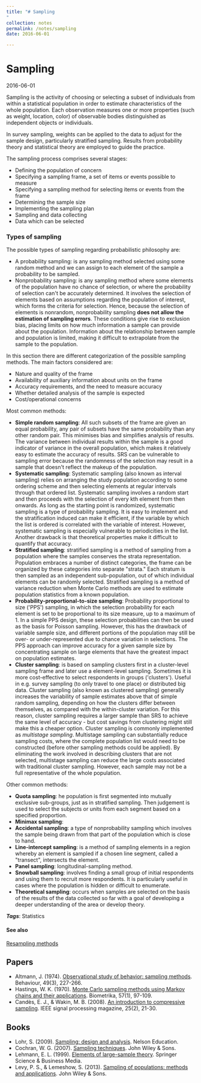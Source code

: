 ```yaml
---
title: "# Sampling
"
collection: notes
permalink: /notes/sampling
date: 2016-06-01

---
```


# Sampling

2016-06-01

Sampling is the activity of choosing or selecting a subset of individuals from within a statistical population in order to estimate characteristics of the whole population. Each observation measures one or more properties (such as weight, location, color) of observable bodies distinguished as independent objects or individuals.

In survey sampling, weights can be applied to the data to adjust for the sample design, particularly stratified sampling. Results from probability theory and statistical theory are employed to guide the practice.

The sampling process comprises several stages:
* Defining the population of concern
* Specifying a sampling frame, a set of items or events possible to measure
* Specifying a sampling method for selecting items or events from the frame
* Determining the sample size
* Implementing the sampling plan
* Sampling and data collecting
* Data which can be selected

### Types of sampling
The possible types of sampling regarding probabilistic philosophy are:
* A probability sampling: is any sampling method selected using some random method and we can assign to each element of the sample a probability to be sampled.
* Nonprobability sampling: is any sampling method where some elements of the population have no chance of selection, or where the probability of selection can't be accurately determined. It involves the selection of elements based on assumptions regarding the population of interest, which forms the criteria for selection. Hence, because the selection of elements is nonrandom, nonprobability sampling **does not allow the estimation of sampling errors**. These conditions give rise to exclusion bias, placing limits on how much information a sample can provide about the population. Information about the relationship between sample and population is limited, making it difficult to extrapolate from the sample to the population.

In this section there are different categorization of the possible sampling methods. The main factors considered are: 
* Nature and quality of the frame
* Availability of auxiliary information about units on the frame
* Accuracy requirements, and the need to measure accuracy
* Whether detailed analysis of the sample is expected
* Cost/operational concerns

Most common methods:
* **Simple random sampling**: All such subsets of the frame are given an equal probability, any pair of subsets have the same probability than any other random pair. This minimises bias and simplifies analysis of results. The variance between individual results within the sample is a good indicator of variance in the overall population, which makes it relatively easy to estimate the accuracy of results. SRS can be vulnerable to sampling error because the randomness of the selection may result in a sample that doesn't reflect the makeup of the population. 
* **Systematic sampling**: Systematic sampling (also known as interval sampling) relies on arranging the study population according to some ordering scheme and then selecting elements at regular intervals through that ordered list. Systematic sampling involves a random start and then proceeds with the selection of every kth element from then onwards. As long as the starting point is randomized, systematic sampling is a type of probability sampling. It is easy to implement and the stratification induced can make it efficient, if the variable by which the list is ordered is correlated with the variable of interest. However, systematic sampling is especially vulnerable to periodicities in the list. Another drawback is that theoretical properties make it difficult to quantify that accuracy.
* **Stratified sampling**: stratified sampling is a method of sampling from a population where the samples conserves the strata representation. Population embraces a number of distinct categories, the frame can be organized by these categories into separate "strata." Each stratum is then sampled as an independent sub-population, out of which individual elements can be randomly selected. Stratified sampling is a method of variance reduction when Monte Carlo methods are used to estimate population statistics from a known population.
* **Probability-proportional-to-size sampling**: Probability proportional to size ('PPS') sampling, in which the selection probability for each element is set to be proportional to its size measure, up to a maximum of 1. In a simple PPS design, these selection probabilities can then be used as the basis for Poisson sampling. However, this has the drawback of variable sample size, and different portions of the population may still be over- or under-represented due to chance variation in selections. The PPS approach can improve accuracy for a given sample size by concentrating sample on large elements that have the greatest impact on population estimates.
* **Cluster sampling**: is based on sampling clusters first in a cluster-level sampling frame and later use a element-level sampling. Sometimes it is more cost-effective to select respondents in groups ('clusters'). Useful in e.g. survey sampling (to only travel to one place) or distributed big data. Cluster sampling (also known as clustered sampling) generally increases the variability of sample estimates above that of simple random sampling, depending on how the clusters differ between themselves, as compared with the within-cluster variation. For this reason, cluster sampling requires a larger sample than SRS to achieve the same level of accuracy - but cost savings from clustering might still make this a cheaper option. Cluster sampling is commonly implemented as *multistage sampling*. Multistage sampling can substantially reduce sampling costs, where the complete population list would need to be constructed (before other sampling methods could be applied). By eliminating the work involved in describing clusters that are not selected, multistage sampling can reduce the large costs associated with traditional cluster sampling. However, each sample may not be a full representative of the whole population.



Other common methods:
* **Quota sampling**: he population is first segmented into mutually exclusive sub-groups, just as in stratified sampling. Then judgement is used to select the subjects or units from each segment based on a specified proportion.
* **Minimax sampling**: 
* **Accidental sampling**: a type of nonprobability sampling which involves the sample being drawn from that part of the population which is close to hand.
* **Line-intercept sampling**: is a method of sampling elements in a region whereby an element is sampled if a chosen line segment, called a "transect", intersects the element.
* **Panel sampling**: longitudinal-sampling method.
* **Snowball sampling**: involves finding a small group of initial respondents and using them to recruit more respondents. It is particularly useful in cases where the population is hidden or difficult to enumerate.
* **Theoretical sampling**: occurs when samples are selected on the basis of the results of the data collected so far with a goal of developing a deeper understanding of the area or develop theory.

***Tags***: Statistics

#### See also
[Resampling methods](/notes/resampling_methods)


## Papers
* Altmann, J. (1974). [Observational study of behavior: sampling methods](http://www.uwyo.edu/animalcognition/altmann1974.pdf). Behaviour, 49(3), 227-266.
* Hastings, W. K. (1970). [Monte Carlo sampling methods using Markov chains and their applications](http://down.cenet.org.cn/upfile/10/20053515710146.pdf). Biometrika, 57(1), 97-109.
* Candès, E. J., & Wakin, M. B. (2008). [An introduction to compressive sampling](http://authors.library.caltech.edu/10092/1/CANieeespm08.pdf). IEEE signal processing magazine, 25(2), 21-30.

## Books
* Lohr, S. (2009). [Sampling: design and analysis](https://www.goodreads.com/book/show/7725521-sampling). Nelson Education.
* Cochran, W. G. (2007). [Sampling techniques](https://www.goodreads.com/book/show/2251212.Sampling_Techniques). John Wiley & Sons.
* Lehmann, E. L. (1999). [Elements of large-sample theory](https://www.goodreads.com/book/show/1874236.Elements_of_Large_Sample_Theory). Springer Science & Business Media.
* Levy, P. S., & Lemeshow, S. (2013). [Sampling of populations: methods and applications](https://www.goodreads.com/book/show/2802084-sampling-of-populations). John Wiley & Sons.


